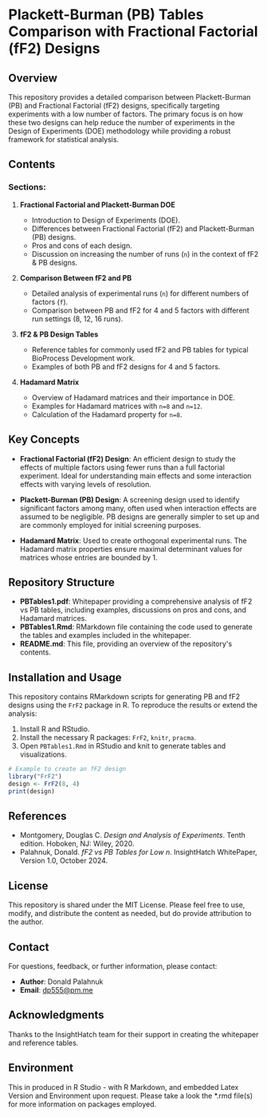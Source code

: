 # Plackett-Burman (PB) Tables Comparison with Fractional Factorial (fF2) Designs

## Overview
This repository provides a detailed comparison between Plackett-Burman (PB) and Fractional Factorial (fF2) designs, specifically targeting experiments with a low number of factors. The primary focus is on how these two designs can help reduce the number of experiments in the Design of Experiments (DOE) methodology while providing a robust framework for statistical analysis. 

## Contents
### Sections:
1. **Fractional Factorial and Plackett-Burman DOE**
   - Introduction to Design of Experiments (DOE).
   - Differences between Fractional Factorial (fF2) and Plackett-Burman (PB) designs.
   - Pros and cons of each design.
   - Discussion on increasing the number of runs (`n`) in the context of fF2 & PB designs.

2. **Comparison Between fF2 and PB**
   - Detailed analysis of experimental runs (`n`) for different numbers of factors (`f`).
   - Comparison between PB and fF2 for 4 and 5 factors with different run settings (8, 12, 16 runs).

3. **fF2 & PB Design Tables**
   - Reference tables for commonly used fF2 and PB tables for typical BioProcess Development work.
   - Examples of both PB and fF2 designs for 4 and 5 factors.

4. **Hadamard Matrix**
   - Overview of Hadamard matrices and their importance in DOE.
   - Examples for Hadamard matrices with `n=8` and `n=12`.
   - Calculation of the Hadamard property for `n=8`.

## Key Concepts
- **Fractional Factorial (fF2) Design**: An efficient design to study the effects of multiple factors using fewer runs than a full factorial experiment. Ideal for understanding main effects and some interaction effects with varying levels of resolution.

- **Plackett-Burman (PB) Design**: A screening design used to identify significant factors among many, often used when interaction effects are assumed to be negligible. PB designs are generally simpler to set up and are commonly employed for initial screening purposes.

- **Hadamard Matrix**: Used to create orthogonal experimental runs. The Hadamard matrix properties ensure maximal determinant values for matrices whose entries are bounded by 1.

## Repository Structure
- **PBTables1.pdf**: Whitepaper providing a comprehensive analysis of fF2 vs PB tables, including examples, discussions on pros and cons, and Hadamard matrices.
- **PBTables1.Rmd**: RMarkdown file containing the code used to generate the tables and examples included in the whitepaper.
- **README.md**: This file, providing an overview of the repository's contents.

## Installation and Usage
This repository contains RMarkdown scripts for generating PB and fF2 designs using the `FrF2` package in R. To reproduce the results or extend the analysis:
1. Install R and RStudio.
2. Install the necessary R packages: `FrF2`, `knitr`, `pracma`.
3. Open `PBTables1.Rmd` in RStudio and knit to generate tables and visualizations.

```R
# Example to create an fF2 design
library("FrF2")
design <- FrF2(8, 4)
print(design)
```

## References
- Montgomery, Douglas C. *Design and Analysis of Experiments*. Tenth edition. Hoboken, NJ: Wiley, 2020.
- Palahnuk, Donald. *fF2 vs PB Tables for Low n*. InsightHatch WhitePaper, Version 1.0, October 2024.

## License
This repository is shared under the MIT License. Please feel free to use, modify, and distribute the content as needed, but do provide attribution to the author.

## Contact
For questions, feedback, or further information, please contact:
- **Author**: Donald Palahnuk
- **Email**: dp555@pm.me

## Acknowledgments
Thanks to the InsightHatch team for their support in creating the whitepaper and reference tables.

## Environment
This in produced in R Studio - with R Markdown, and embedded Latex
Version and Environment upon request. 
Please take a look the *.rmd file(s) for more information on packages employed. 



